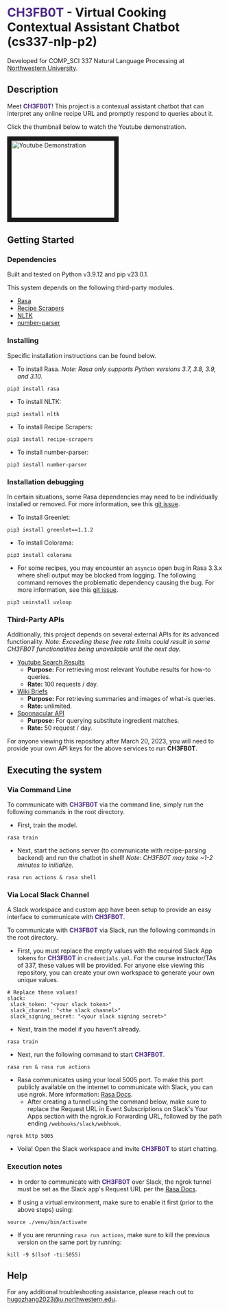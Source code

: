 # <span style="color:#4E2A84">**CH3FB0T**</span> - Virtual Cooking Contextual Assistant Chatbot (cs337-nlp-p2)

Developed for COMP_SCI 337 Natural Language Processing at [Northwestern University](https://www.northwestern.edu/).

## Description

Meet <span style="color:#4E2A84">**CH3FB0T**</span>! This project is a contexual assistant chatbot that can interpret any online recipe URL and promptly respond to queries about it.

Click the thumbnail below to watch the Youtube demonstration.

<a href="http://www.youtube.com/watch?feature=player_embedded&v=dQDzthvpEE4" target="_blank"><img src="http://img.youtube.com/vi/dQDzthvpEE4/0.jpg" 
alt="Youtube Demonstration" width="240" height="180" border="10" /></a>

## Getting Started

### Dependencies

Built and tested on Python v3.9.12 and pip v23.0.1.

This system depends on the following third-party modules.
* [Rasa](https://rasa.com/docs/rasa/installation/installing-rasa-open-source)
* [Recipe Scrapers](https://pypi.org/project/recipe-scrapers/)
* [NLTK](https://www.nltk.org/install.html)
* [number-parser](https://github.com/scrapinghub/number-parser)

### Installing

Specific installation instructions can be found below.

* To install Rasa. *Note: Rasa only supports Python versions 3.7, 3.8, 3.9, and 3.10.*
```
pip3 install rasa
```

* To install NLTK:
```
pip3 install nltk
```

* To install Recipe Scrapers:
```
pip3 install recipe-scrapers
```

* To install number-parser:
```
pip3 install number-parser
```

### Installation debugging

In certain situations, some Rasa dependencies may need to be individually installed or removed. For more information, see this [git issue](https://github.com/OpenZeppelin/nile/issues/105).

* To install Greenlet:
```
pip3 install greenlet==1.1.2
```
* To install Colorama:
```
pip3 install colorama
```

* For some recipes, you may encounter an `asyncio` open bug in Rasa 3.3.x where shell output may be blocked from logging. The following command removes the problematic dependency causing the bug. For more information, see this [git issue](https://github.com/RasaHQ/rasa/issues/11575).
```
pip3 uninstall uvloop
```

### Third-Party APIs

Additionally, this project depends on several external APIs for its advanced functionality. *Note: Exceeding these free rate limits could result in some CH3FB0T functionalities being unavailable until the next day.*

* [Youtube Search Results](https://rapidapi.com/marindelija/api/youtube-search-results/)
    * **Purpose:** For retrieving most relevant Youtube results for how-to queries.
    * **Rate:** 100 requests / day.
* [Wiki Briefs](https://rapidapi.com/dfskGT/api/wiki-briefs/)
    * **Purpose:** For retrieving summaries and images of what-is queries.
    * **Rate:** unlimited. 
* [Spoonacular API](https://spoonacular.com/food-api/)
    * **Purpose:** For querying substitute ingredient matches.
    * **Rate:** 50 request / day.

For anyone viewing this repository after March 20, 2023, you will need to provide your own API keys for the above services to run **CH3FB0T**.

## Executing the system

### Via Command Line
To communicate with <span style="color:#4E2A84">**CH3FB0T**</span> via the command line, simply run the following commands in the root directory.

* First, train the model.

```
rasa train
```

* Next, start the actions server (to communicate with recipe-parsing backend) and run the chatbot in shell! *Note: CH3FB0T may take ~1-2 minutes to initialize.*

```
rasa run actions & rasa shell
```

### Via Local Slack Channel
A Slack workspace and custom app have been setup to provide an easy interface to communicate with <span style="color:#4E2A84">**CH3FB0T**</span>.

To communicate with <span style="color:#4E2A84">**CH3FB0T**</span> via Slack, run the following commands in the root directory.

* First, you must replace the empty values with the required Slack App tokens for <span style="color:#4E2A84">**CH3FB0T**</span> in `credentials.yml`. For the course instructor/TAs of 337, these values will be provided. For anyone else viewing this repository, you can create your own workspace to generate your own unique values.

```
# Replace these values!
slack:
 slack_token: "<your slack token>"
 slack_channel: "<the slack channel>"
 slack_signing_secret: "<your slack signing secret>"
```

* Next, train the model if you haven't already.

```
rasa train
```

* Next, run the following command to start <span style="color:#4E2A84">**CH3FB0T**</span>.
```
rasa run & rasa run actions
```

* Rasa communicates using your local 5005 port. To make this port publicly available on the internet to communicate with Slack, you can use ngrok. More information: [Rasa Docs](https://rasa.com/docs/rasa/messaging-and-voice-channels#testing-channels-on-your-local-machine).
    * After creating a tunnel using the command below, make sure to replace the Request URL in Event Subscriptions on Slack's Your Apps section with the ngrok.io Forwarding URL, followed by the path ending `/webhooks/slack/webhook`.
```
ngrok http 5005
```

* Voila! Open the Slack workspace and invite <span style="color:#4E2A84">**CH3FB0T**</span> to start chatting.

### Execution notes
* In order to communicate with <span style="color:#4E2A84">**CH3FB0T**</span> over Slack, the ngrok tunnel must be set as the Slack app's Request URL per the [Rasa Docs](https://rasa.com/docs/rasa/connectors/slack).

* If using a virtual environment, make sure to enable it first (prior to the above steps) using:
```
source ./venv/bin/activate
```

* If you are rerunning `rasa run actions`, make sure to kill the previous version on the same port by running:
```
kill -9 $(lsof -ti:5055)
```

## Help

For any additional troubleshooting assistance, please reach out to [hugozhang2023@u.northwestern.edu](mailto:hugozhang2023@u.northwestern.edu).